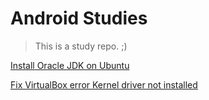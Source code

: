 # Android Studies

> This is a study repo. ;)

[Install Oracle JDK on Ubuntu](/helps/install_oracle_jdk_ubuntu.md)

[Fix VirtualBox error Kernel driver not installed](/virtual_box_error_genymotion.md)
